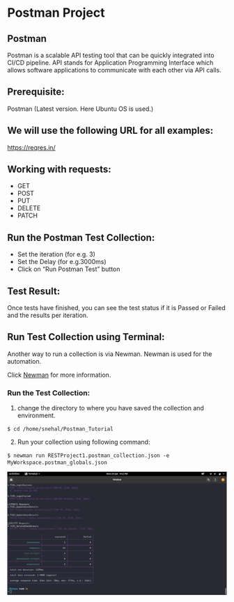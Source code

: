 # Postman Project

## Postman 

Postman is a scalable API testing tool that can be quickly integrated into CI/CD pipeline. API stands for Application Programming Interface which allows software applications to communicate with each other via API calls.
 
## Prerequisite:

Postman (Latest version. Here Ubuntu OS is used.)

## We will use the following URL for all examples:

https://reqres.in/

## Working with requests:
- GET
- POST
- PUT
- DELETE
- PATCH

## Run the Postman Test Collection:
- Set the iteration (for e.g. 3)
- Set the Delay (for e.g.3000ms)
- Click on “Run Postman Test” button

## Test Result:

Once tests have finished, you can see the test status if it is Passed or Failed and the results per iteration.

## Run Test Collection using Terminal:

Another way to run a collection is via Newman. Newman is used for the automation.

Click [Newman](./docs/NEWMAN.md) for more information.

### Run the Test Collection:
1. change the directory to where you have saved the collection and environment.

```
$ cd /home/snehal/Postman_Tutorial
```

2. Run your collection using following command:

```
$ newman run RESTProject1.postman_collection.json -e MyWorkspace.postman_globals.json
```
![newman screenshot](./docs/images/newman.png)
